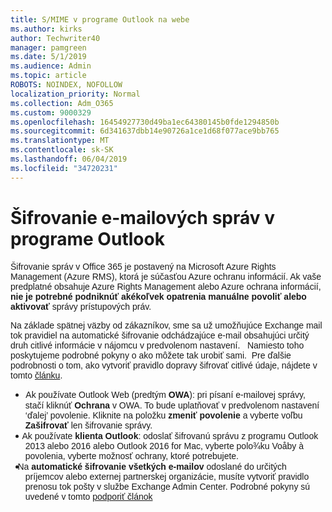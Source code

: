 ```yaml
---
title: S/MIME v programe Outlook na webe
ms.author: kirks
author: Techwriter40
manager: pamgreen
ms.date: 5/1/2019
ms.audience: Admin
ms.topic: article
ROBOTS: NOINDEX, NOFOLLOW
localization_priority: Normal
ms.collection: Adm_O365
ms.custom: 9000329
ms.openlocfilehash: 16454927730d49ba1ec64380145b0fde1294850b
ms.sourcegitcommit: 6d341637dbb14e90726a1ce1d68f077ace9bb765
ms.translationtype: MT
ms.contentlocale: sk-SK
ms.lasthandoff: 06/04/2019
ms.locfileid: "34720231"
---
```

# <a name="encrypt-email-messages-in-outlook"></a>Šifrovanie e-mailových správ v programe Outlook

<p><span style="font-size: 10.5pt; font-family: 'Verdana',sans-serif;">Šifrovanie správ v Office 365 je postavený na Microsoft Azure Rights Management (Azure RMS), ktorá je súčasťou Azure ochranu informácií. Ak vaše predplatné obsahuje Azure Rights Management alebo Azure ochrana informácií, <strong style="mso-bidi-font-weight: normal;">nie je potrebné podniknúť akékoľvek opatrenia manuálne povoliť alebo aktivovať</strong> správy prístupových práv.</span></p> <p><span style="font-size: 10.5pt; font-family: 'Verdana',sans-serif;">Na základe spätnej väzby od zákazníkov, sme sa už umožňujúce Exchange mail tok pravidiel na automatické šifrovanie odchádzajúce e-mail obsahujúci určitý druh citlivé informácie v nájomcu v predvolenom nastavení. &nbsp; Namiesto toho poskytujeme podrobné pokyny o ako môžete tak urobiť sami. &nbsp;Pre ďalšie podrobnosti o tom, ako vytvoriť pravidlo dopravy šifrovať citlivé údaje, nájdete v tomto <a href="https://aka.ms/OmeEtr">článku</a>.</span><u></u><span style="text-decoration: line-through;"></span></p> <ul> <li style="text-indent: -.25in; mso-list: l0 level1 lfo1;"><span style="font-size: 10.5pt; font-family: Symbol; mso-fareast-font-family: Symbol; mso-bidi-font-family: Symbol;"><span style="mso-list: Ignore;">&nbsp;&nbsp; &nbsp; &nbsp; </span> </span> <span style="font-size: 10.5pt; font-family: 'Verdana',sans-serif;">Ak používate Outlook Web (predtým <strong style="mso-bidi-font-weight: normal;">OWA</strong>): pri písaní e-mailovej správy, stačí kliknúť <strong>Ochrana</strong> v OWA. To bude uplatňovať v predvolenom nastavení &lsquo;ďalej&rsquo; povolenie. Kliknite na položku <strong>zmeniť povolenie</strong> a vyberte voľbu <strong>Zašifrovať</strong> len šifrovanie správy.</span></li> <li style="text-indent: -.25in; mso-list: l0 level1 lfo1;"><span style="font-size: 10.5pt; font-family: 'Verdana',sans-serif;">&nbsp;&nbsp; &nbsp; Ak používate <strong style="mso-bidi-font-weight: normal;">klienta Outlook</strong>: odoslať šifrovanú správu z programu Outlook 2013 alebo 2016 alebo Outlook 2016 for Mac, vyberte polo¾ku Voåby &agrave; povolenia, vyberte možnosť ochrany, ktoré potrebujete.</span></li> <li style="text-indent: -.25in; mso-list: l0 level1 lfo1;"><span style="font-size: 10.5pt; font-family: 'Verdana',sans-serif;">&nbsp;&nbsp; Na <strong style="mso-bidi-font-weight: normal;">automatické šifrovanie všetkých e-mailov</strong> odoslané do určitých príjemcov alebo externej partnerskej organizácie, musíte vytvoriť pravidlo prenosu tok pošty v službe Exchange Admin Center. Podrobné pokyny sú uvedené v tomto <span style="color: black;"><a href="https://docs.microsoft.com/en-us/office365/securitycompliance/define-mail-flow-rules-to-encrypt-email#create-a-mail-flow-rule-to-encrypt-email-messages-with-the-new-ome-capabilities">podporiť článok</a></span></span></li> </ul>

